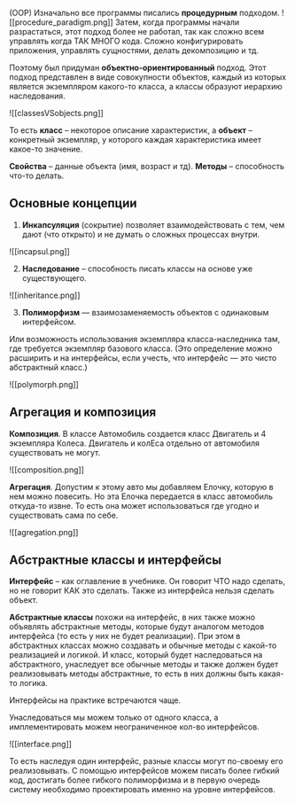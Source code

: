 (OOP)
Изначально все программы писались **процедурным** подходом.
![[procedure_paradigm.png]]
Затем, когда программы начали разрастаться, этот подход более не работал, так как сложно всем управлять когда ТАК МНОГО кода. Сложно конфигурировать приложения, управлять сущностями, делать декомпозицию и тд.

Поэтому был придуман **объектно-ориентированный** подход. Этот подход представлен в виде совокупности объектов, каждый из которых является экземпляром какого-то класса, а классы образуют иерархию наследования.

![[classesVSobjects.png]]

То есть **класс** – некоторое описание характеристик, а **объект** – конкретный экземпляр, у которого каждая характеристика имеет какое-то значение.

**Свойства** – данные объекта (имя, возраст и тд). **Методы** – способность что-то делать.

## Основные концепции
1) **Инкапсуляция** (сокрытие) позволяет взаимодействовать с тем, чем дают (что открыто) и не думать о сложных процессах внутри.

![[incapsul.png]]

2) **Наследование** – способность писать классы на основе уже существующего.

![[inheritance.png]]

3) **Полиморфизм** — взаимозаменяемость объектов с одинаковым интерфейсом.  

Или возможность использования экземпляра класса-наследника там, где требуется экземпляр базового класса. (Это определение можно расширить и на интерфейсы, если учесть, что интерфейс — это чисто абстрактный класс.)

![[polymorph.png]]


## Агрегация и композиция
**Композиция**. В классе Автомобиль создается класс Двигатель и 4 экземпляра Колеса. 
Двигатель и колЕса отдельно от автомобиля существовать не могут. 

![[composition.png]]

**Агрегация**. Допустим к этому авто мы добавляем Елочку, которую в нем можно повесить. Но эта Елочка передается в класс автомобиль откуда-то извне. То есть она может использоваться где угодно и существовать сама по себе. 

![[agregation.png]]

## Абстрактные классы и интерфейсы
**Интерфейс** – как оглавление в учебнике. Он говорит ЧТО надо сделать, но не говорит КАК это сделать. Также из интерфейса нельзя сделать объект. 

**Абстрактные классы** похожи на интерфейс, в них также можно объявлять абстрактные методы, которые будут аналогом методов интерфейса (то есть у них не будет реализации).  При этом в абстрактных классах можно создавать и обычные методы с какой-то реализацией и логикой. 
И класс, который будет наследоваться на абстрактного, унаследует все обычные методы и также должен будет реализовывать методы абстрактные, то есть в них должны быть какая-то логика.

Интерфейсы на практике встречаются чаще. 

Унаследоваться мы можем только от одного класса, а имплементировать можем неограниченное кол-во интерфейсов. 

![[interface.png]]

То есть наследуя один интерфейс, разные классы могут по-своему его реализовывать.
С помощью интерфейсов можем писать более гибкий код, достигать более гибкого полиморфизма и в первую очередь систему необходимо проектировать именно на уровне интерфейсов. 